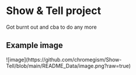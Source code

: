 <h1>Show & Tell project</h1>
<hbar>
<p>Got burnt out and cba to do any more</p>

<h2>Example image</h2>
![image](https://github.com/chromegism/Show-Tell/blob/main/README_Data/image.png?raw=true)
